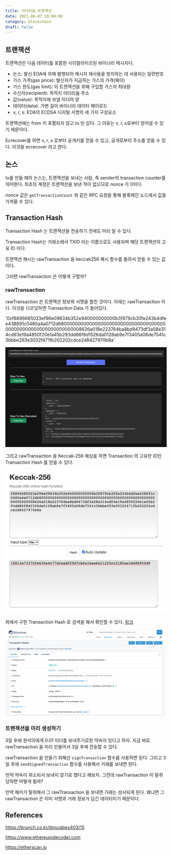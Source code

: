 ```yaml
---
title: 이더리움 트랜잭션
date: 2021-06-07 18:00:00
category: blockchain
draft: false
---
```


## 트랜잭션

트랜잭션은 다음 데이터를 포함한 시리얼라이즈된 바이너리 메시지다.

- 논스: 발신 EOA에 의해 발행되어 메시지 재사용을 방지하는 데 사용되는 일련번호
- 가스 가격(gas price): 발신자가 지급하는 가스의 가격(웨이)
- 가스 한도(gas limit): 이 트랜잭션을 위해 구입할 가스의 최대량
- 수신자(recipient): 목적지 이더리움 주소
- 값(value): 목적지에 보낼 이더의 양
- 데이터(data): 가변 길이 바이너리 데이터 페이로드
- v, r, s: EOA의 ECDSA 디지털 서명의 세 가지 구성요소

트랜잭션에는 from 이 포함되지 않고 to 만 있다. 그 이유는 v, r, s로부터 얻어낼 수 있기 때문이다.

Ecrecover를 하면 v, r, s 로부터 공개키를 얻을 수 있고, 공개로부터 주소를 얻을 수 있다. 이것을 ecrecover 라고 한다.

## 논스

tx를 만들 때의 논스는, 트랜잭션을 보내는 사람, 즉 sender의 transaction counter를 의미한다. 최초의 계정은 트랜잭션을 보낸 적이 없으므로 nonce 가 0이다.

nonce 값은 `getTransactionCount` 와 같은 RPC 요청을 통해 블록체인 노드에서 값을 가져올 수 있다.

## Transaction Hash

Transaction Hash 는 트랜잭션을 전송하기 전에도 미리 알 수 있다.

Transaction Hash는 거래소에서 TXID 라는 이름으로도 사용되며 해당 트랜잭션의 고유 ID 이다.

트랜잭션 해시는 rawTransaction 을 keccak256 해시 함수를 돌려서 얻을 수 있는 값이다.

그러면 rawTransaction 은 어떻게 구할까?

### rawTransaction

rawTransaction 은 트랜잭션 정보와 서명을 합친 것이다. 아래는 rawTransaction 이다. 이것을 디코딩하면 Transaction Data 가 들어있다.

'0xf8896685023ef96e09834b352e940000000000b3f879cb30fe243b4dfee438691c0480a4a0712d68000000000000000000000000000000000000000000000000000000000000008626a018e223764ba8bd9473df3a58e314cd93e19a4850f20e1a45b293dd86f8d1526da0128ab9e7f3405a06de7541c3bbbe293e3032f471fb202202cdce2d8427970b8a'

![](./1.png)

그리고 rawTransaction 을 Keccak-256 해싱을 하면 Transaction 의 고유한 ID인 Transaction Hash 를 얻을 수 있다.

![](./2.png)

위에서 구한 Transaction Hash 로 검색을 해서 확인할 수 있다. [링크](https://etherscan.io/tx/0x18813e73370fe630e4c77d2aad0f9d7cb6a1bae6e21225cc318fae3d486950d9)

![](./3.png)

### 트랜잭션을 미리 생성하기

3일 후에 원석이에게 0.01 이더를 보내주기로한 약속이 있다고 하자. 지금 바로 rawTransaction 을 미리 만들어서 3일 후에 전송할 수 있다.

rawTransaction 을 만들기 위해선 `signTransaction` 함수를 사용하면 된다. 그리고 3일 후에 `sendSignedTransaction` 함수를 사용해서 거래를 보내면 된다.

만약 약속이 취소되서 보내지 않기로 했다고 해보자. 그런데 rawTransaction 이 탈취당하면 어떻게 될까?

만약 해커가 탈취해서 그 rawTransaction 을 보내면 거래는 성사되게 된다. 왜냐면 그 rawTransaction 은 이미 서명과 거래 정보가 담긴 데이터이기 때문이다.

## References

https://brunch.co.kr/@nujabes403/15

https://www.ethereumdecoder.com

https://etherscan.io
